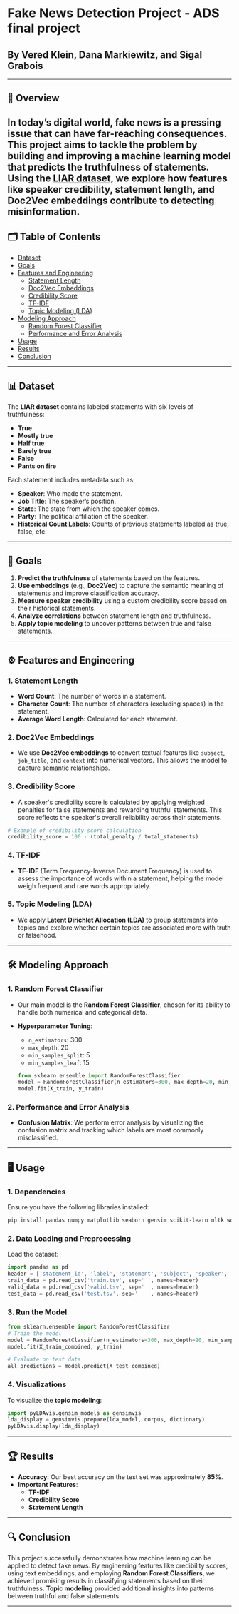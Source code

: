 
# Fake News Detection Project - ADS final project

## By Vered Klein, Dana Markiewitz, and Sigal Grabois

---

## 📰 Overview

In today’s digital world, **fake news** is a pressing issue that can have far-reaching consequences. This project aims to tackle the problem by building and improving a machine learning model that predicts the **truthfulness** of statements. Using the **[LIAR dataset](https://www.cs.ucsb.edu/~william/data/liar_dataset.zip)**, we explore how features like speaker credibility, statement length, and **Doc2Vec embeddings** contribute to detecting misinformation.
---

## 🗂️ Table of Contents

- [Dataset](#-dataset)
- [Goals](#-goals)
- [Features and Engineering](#-features-and-engineering)
  - [Statement Length](#1-statement-length)
  - [Doc2Vec Embeddings](#2-doc2vec-embeddings)
  - [Credibility Score](#3-credibility-score)
  - [TF-IDF](#4-tf-idf)
  - [Topic Modeling (LDA)](#5-topic-modeling-lda)
- [Modeling Approach](#-modeling-approach)
  - [Random Forest Classifier](#1-random-forest-classifier)
  - [Performance and Error Analysis](#2-performance-and-error-analysis)
- [Usage](#-usage)
- [Results](#-results)
- [Conclusion](#-conclusion)

---

## 📊 Dataset

The **LIAR dataset** contains labeled statements with six levels of truthfulness:
- **True**
- **Mostly true**
- **Half true**
- **Barely true**
- **False**
- **Pants on fire**

Each statement includes metadata such as:
- **Speaker**: Who made the statement.
- **Job Title**: The speaker’s position.
- **State**: The state from which the speaker comes.
- **Party**: The political affiliation of the speaker.
- **Historical Count Labels**: Counts of previous statements labeled as true, false, etc.

---

## 🎯 Goals

1. **Predict the truthfulness** of statements based on the features.
2. **Use embeddings** (e.g., **Doc2Vec**) to capture the semantic meaning of statements and improve classification accuracy.
3. **Measure speaker credibility** using a custom credibility score based on their historical statements.
4. **Analyze correlations** between statement length and truthfulness.
5. **Apply topic modeling** to uncover patterns between true and false statements.

---

## ⚙️ Features and Engineering

### 1. **Statement Length**
   - **Word Count**: The number of words in a statement.
   - **Character Count**: The number of characters (excluding spaces) in the statement.
   - **Average Word Length**: Calculated for each statement.
   

### 2. **Doc2Vec Embeddings**
   - We use **Doc2Vec embeddings** to convert textual features like `subject`, `job_title`, and `context` into numerical vectors. This allows the model to capture semantic relationships.
  

### 3. **Credibility Score**
   - A speaker's credibility score is calculated by applying weighted penalties for false statements and rewarding truthful statements. This score reflects the speaker's overall reliability across their statements.
   
   ```python
   # Example of credibility score calculation
   credibility_score = 100 - (total_penalty / total_statements)
   ```

### 4. **TF-IDF**
   - **TF-IDF** (Term Frequency-Inverse Document Frequency) is used to assess the importance of words within a statement, helping the model weigh frequent and rare words appropriately.
  

### 5. **Topic Modeling (LDA)**
   - We apply **Latent Dirichlet Allocation (LDA)** to group statements into topics and explore whether certain topics are associated more with truth or falsehood.
  

---

## 🛠️ Modeling Approach

### 1. **Random Forest Classifier**
   - Our main model is the **Random Forest Classifier**, chosen for its ability to handle both numerical and categorical data.
   - **Hyperparameter Tuning**:
     - `n_estimators`: 300
     - `max_depth`: 20
     - `min_samples_split`: 5
     - `min_samples_leaf`: 15
     
     ```python
     from sklearn.ensemble import RandomForestClassifier
     model = RandomForestClassifier(n_estimators=300, max_depth=20, min_samples_split=5, min_samples_leaf=15)
     model.fit(X_train, y_train)
     ```

### 2. **Performance and Error Analysis**
   - **Confusion Matrix**: We perform error analysis by visualizing the confusion matrix and tracking which labels are most commonly misclassified.
   

---

## 🖥️ Usage

### 1. **Dependencies**
Ensure you have the following libraries installed:
```bash
pip install pandas numpy matplotlib seaborn gensim scikit-learn nltk wordcloud pyLDAvis
```

### 2. **Data Loading and Preprocessing**

Load the dataset:
```python
import pandas as pd
header = ['statement_id', 'label', 'statement', 'subject', 'speaker', 'job_title', 'state', 'party', 'barely_true_c', 'false_c', 'half_true_c', 'mostly_true_c', 'pants_on_fire_c', 'context']
train_data = pd.read_csv('train.tsv', sep='	', names=header)
valid_data = pd.read_csv('valid.tsv', sep='	', names=header)
test_data = pd.read_csv('test.tsv', sep='	', names=header)
```

### 3. **Run the Model**

```python
from sklearn.ensemble import RandomForestClassifier
# Train the model
model = RandomForestClassifier(n_estimators=300, max_depth=20, min_samples_split=5, min_samples_leaf=15)
model.fit(X_train_combined, y_train)

# Evaluate on test data
all_predictions = model.predict(X_test_combined)
```

### 4. **Visualizations**

To visualize the **topic modeling**:
```python
import pyLDAvis.gensim_models as gensimvis
lda_display = gensimvis.prepare(lda_model, corpus, dictionary)
pyLDAvis.display(lda_display)
```

---

## 🏆 Results

- **Accuracy**: Our best accuracy on the test set was approximately **85%**.
- **Important Features**:
  - **TF-IDF**
  -  **Credibility Score**
  - **Statement Length**

---

## 🔍 Conclusion

This project successfully demonstrates how machine learning can be applied to detect fake news. By engineering features like credibility scores, using text embeddings, and employing **Random Forest Classifiers**, we achieved promising results in classifying statements based on their truthfulness. **Topic modeling** provided additional insights into patterns between truthful and false statements.

---
